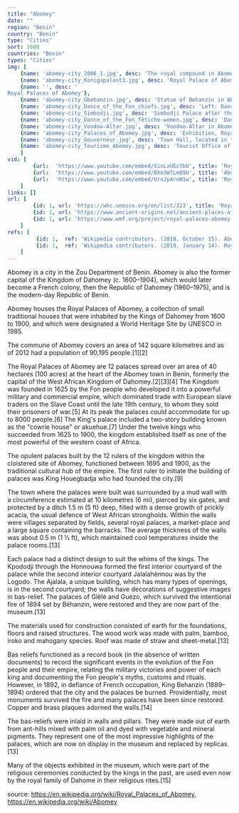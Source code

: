 ```yaml
---
title: "Abomey"
date: ""
region: "Benin"
country: "Benin" 
type: "Cities"
sort: 1600
countries: "Benin"
types: "Cities"
img: [
    {name: 'abomey-city_2006_1.jpg', desc: 'The royal compound in Abomey'},
    {name: 'abomey-city_Konigspalast3.jpg', desc: 'Royal Palace of Abomey'},
    {name: '', desc: '
Royal Palaces of Abomey'},
    {name: 'abomey-city_Gbehanzin.jpg', desc: 'Statue of Behanzin in Abomey'},
    {name: 'abomey-city_Dance_of_the_Fon_chiefs.jpg', desc: 'Left: Dance of the Fon chiefs during celebrations. Right: The celebration at Abomey (1908). The veteran warriors of the Fon king Béhanzin, Son of Roi Gélé'},
    {name: 'abomey-city_Simbodji.jpg', desc: 'Simbodji Palace after the fire (1895)'},
    {name: 'abomey-city_Dance_of_the_Fon_fêtiche-women.jpg', desc: 'Dance of the Fon women during celebrations'},
    {name: 'abomey-city_Voodoo-Altar.jpg', desc: 'Voodoo-Altar in Abomey, Benin.'},
    {name: 'abomey-city_Palaces_of_Abomey.jpg', desc: 'Exhibition, Royal Palaces of Abomey'},
    {name: 'abomey-city_Gouverneur.jpg', desc: 'Town Hall, located in the former Governor''s Palace'},
    {name: 'abomey-city_Tourisme_Abomey.jpg', desc: 'Tourist Office of Abomey.'},
    ]
vid: [
        {url:  'https://www.youtube.com/embed/XinLxUEcYbU', title: 'Royal Palaces of Abomey (UNESCO/NHK)'},
        {url:  'https://www.youtube.com/embed/BXm3W7LmQ9U', title: 'Abomey in Benin'},
        {url:  'https://www.youtube.com/embed/UrnJpArnW1w', title: 'Royal Bas-Reliefs of Abomey'}
    ]
links: []
url: [
        {id: 1, url: 'https://whc.unesco.org/en/list/323', title: 'Royal Palaces of Abomey', desc: '' },
        {id: 1, url: 'https://www.ancient-origins.net/ancient-places-africa/roya-palaces-abomey-0011284', title: 'Royal Palaces of Abomey, Benin: The Cultural Epicenter of One of Africa’s Greatest Empires Was Stained with Blood', desc: '' },
        {id: 1, url: 'https://www.wmf.org/project/royal-palaces-abomey', title: 'Royal Palaces of Abomey', desc: '' },
    ]
refs: [
         {id: 1,  ref: 'Wikipedia contributors. (2018, October 15). Abomey. In Wikipedia, The Free Encyclopedia. Retrieved 23:00, March 18, 2019, from ', url: 'https://en.wikipedia.org/w/index.php?title=Abomey&oldid=864089615'},
         {id: 1,  ref: 'Wikipedia contributors. (2019, January 14). Royal Palaces of Abomey. In Wikipedia, The Free Encyclopedia. Retrieved 23:12, March 18, 2019, from ', url: 'https://en.wikipedia.org/w/index.php?title=Royal_Palaces_of_Abomey&oldid=878386137'}
    ]
---
```

Abomey is a city in the Zou Department of Benin. Abomey is also the former capital of the Kingdom of Dahomey (c. 1600–1904), which would later become a French colony, then the Republic of Dahomey (1960–1975), and is the modern-day Republic of Benin.

Abomey houses the Royal Palaces of Abomey, a collection of small traditional houses that were inhabited by the Kings of Dahomey from 1600 to 1900, and which were designated a World Heritage Site by UNESCO in 1985.

The commune of Abomey covers an area of 142 square kilometres and as of 2012 had a population of 90,195 people.[1][2]

The Royal Palaces of Abomey are 12 palaces spread over an area of 40 hectares (100 acres) at the heart of the Abomey town in Benin, formerly the capital of the West African Kingdom of Dahomey.[2][3][4] The Kingdom was founded in 1625 by the Fon people who developed it into a powerful military and commercial empire, which dominated trade with European slave traders on the Slave Coast until the late 19th century, to whom they sold their prisoners of war.[5] At its peak the palaces could accommodate for up to 8000 people.[6] The King's palace included a two-story building known as the "cowrie house" or akuehue.[7] Under the twelve kings who succeeded from 1625 to 1900, the kingdom established itself as one of the most powerful of the western coast of Africa.

The opulent palaces built by the 12 rulers of the kingdom within the cloistered site of Abomey, functioned between 1695 and 1900, as the traditional cultural hub of the empire. The first ruler to initiate the building of palaces was King Houegbadja who had founded the city.[9]

The town where the palaces were built was surrounded by a mud wall with a circumference estimated at 10 kilometres (6 mi), pierced by six gates, and protected by a ditch 1.5 m (5 ft) deep, filled with a dense growth of prickly acacia, the usual defence of West African strongholds. Within the walls were villages separated by fields, several royal palaces, a market-place and a large square containing the barracks. The average thickness of the walls was about 0.5 m (1 1⁄2 ft), which maintained cool temperatures inside the palace rooms.[13]

Each palace had a distinct design to suit the whims of the kings. The Kpododji through the Honnouwa formed the first interior courtyard of the palace while the second interior courtyard Jalalahènnou was by the Logodo. The Ajalala, a unique building, which has many types of openings, is in the second courtyard; the walls have decorations of suggestive images in bas-relief. The palaces of Glèlè and Guézo, which survived the intentional fire of 1894 set by Béhanzin, were restored and they are now part of the museum.[13]

The materials used for construction consisted of earth for the foundations, floors and raised structures. The wood work was made with palm, bamboo, iroko and mahogany species. Roof was made of straw and sheet-metal.[13]

Bas reliefs functioned as a record book (in the absence of written documents) to record the significant events in the evolution of the Fon people and their empire, relating the military victories and power of each king and documenting the Fon people's myths, customs and rituals. However, in 1892, in defiance of French occupation, King Behanzin (1889–1894) ordered that the city and the palaces be burned. Providentially, most monuments survived the fire and many palaces have been since restored. Copper and brass plaques adorned the walls.[14]

The bas-reliefs were inlaid in walls and pillars. They were made out of earth from ant-hills mixed with palm oil and dyed with vegetable and mineral pigments. They represent one of the most impressive highlights of the palaces, which are now on display in the museum and replaced by replicas.[13]

Many of the objects exhibited in the museum, which were part of the religious ceremonies conducted by the kings in the past, are used even now by the royal family of Dahome in their religious rites.[15]

source: https://en.wikipedia.org/wiki/Royal_Palaces_of_Abomey,
https://en.wikipedia.org/wiki/Abomey
